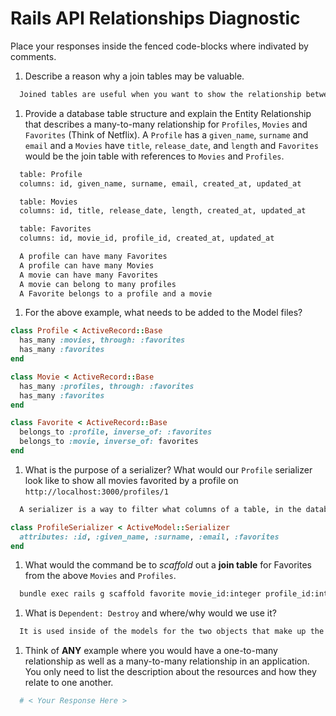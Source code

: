 # Rails API Relationships Diagnostic

Place your responses inside the fenced code-blocks where indivated by comments.

1.  Describe a reason why a join tables may be valuable.

```sh
  Joined tables are useful when you want to show the relationship between two different tables which contain related objects. If those two tables share a relationship via a joined table, then each time a change is made to one of the objects, those changes will be able to be seen as it relates to the other object.
```

1.  Provide a database table structure and explain the Entity Relationship that
describes a many-to-many relationship for `Profiles`, `Movies` and `Favorites`
(Think of Netflix). A `Profile` has a `given_name`, `surname` and `email` and a
`Movies` have `title`, `release_date`, and `length` and `Favorites` would be the
join table with references to `Movies` and `Profiles`.

```sh
  table: Profile
  columns: id, given_name, surname, email, created_at, updated_at

  table: Movies
  columns: id, title, release_date, length, created_at, updated_at

  table: Favorites
  columns: id, movie_id, profile_id, created_at, updated_at

  A profile can have many Favorites
  A profile can have many Movies
  A movie can have many Favorites
  A movie can belong to many profiles
  A Favorite belongs to a profile and a movie

```

1.  For the above example, what needs to be added to the Model files?

```rb
class Profile < ActiveRecord::Base
  has_many :movies, through: :favorites
  has_many :favorites
end
```

```rb
class Movie < ActiveRecord::Base
  has_many :profiles, through: :favorites
  has_many :favorites
end
```

```rb
class Favorite < ActiveRecord::Base
  belongs_to :profile, inverse_of: :favorites
  belongs_to :movie, inverse_of: favorites
end
```

1.  What is the purpose of a serializer? What would our `Profile` serializer look
like to show all movies favorited by a profile on
`http://localhost:3000/profiles/1`

```sh
  A serializer is a way to filter what columns of a table, in the database, are shown.

```

```rb
class ProfileSerializer < ActiveModel::Serializer
  attributes: :id, :given_name, :surname, :email, :favorites
end
```

1.  What would the command be to _scaffold_ out a **join table** for Favorites from
the above `Movies` and `Profiles`.

```sh
  bundle exec rails g scaffold favorite movie_id:integer profile_id:integer
```

1.  What is `Dependent: Destroy` and where/why would we use it?

```sh
  It is used inside of the models for the two objects that make up the joined table. They say that the joined table record would be deleted if either of them was deleted.
```

1.  Think of **ANY** example where you would have a one-to-many relationship as well
as a many-to-many relationship in an application. You only need to list the
description about the resources and how they relate to one another.

```sh
  # < Your Response Here >
```
